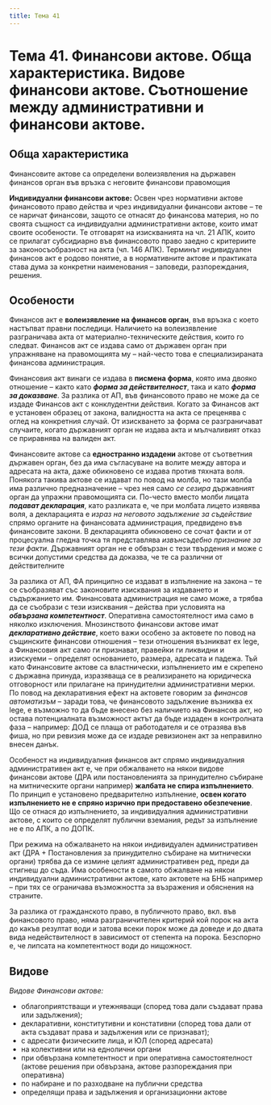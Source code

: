 ```yaml
---
title: Тема 41
---
```


# **Тема 41. Финансови актове. Обща характеристика. Видове финансови актове. Съотношение между административни и финансови актове.**
## Обща характеристика
Финансовите актове са определени волеизявления на държавен финансов орган във връзка с неговите финансови правомощия

**Индивидуални финансови актове:** Освен чрез нормативни актове финансовото право действа и чрез индивидуални финансови актове – те се наричат финансови, защото се отнасят до финансова материя, но по своята същност са индивидуални административни актове, които имат своите особености. Те отговарят на изискванията на чл. 21 АПК, които се прилагат субсидиарно във финансовото право заедно с критериите за законосъобразност на акта (чл. 146 АПК). Терминът индивидуален финансов акт е родово понятие, а в нормативните актове и практиката става дума за конкретни наименования – заповеди, разпореждания, решения.

## Особености
Финансов акт е **волеизявление на финансов орган**, във връзка с което настъпват правни последици. Наличието на волеизявление разграничава акта от материално-техническите действия, които го следват. Финансов акт се издава само от държавен орган при упражняване на правомощията му – най-често това е специализираната финансова администрация.

Финансовия акт винаги се издава в **писмена форма**, която има двояко отношение – както като ***форма за действителност***, така и като ***форма за доказване***. За разлика от АП, във финансовото право не може да се издаде Финансов акт с конклудентни действия. Когато за Финансов акт е установен образец от закона, валидността на акта се преценява с оглед на конкретния случай. От изискването за форма се разграничават случаите, когато държавният орган не издава акта и мълчаливият отказ се приравнява на валиден акт.

Финансовите актове са **едностранно издадени** актове от съответния държавен орган, без да има съгласуване на волите между автора и адресата на акта, даже обикновено се издава против тяхната воля. Понякога такива актове се издават по повод на молба, но тази молба има различно предназначение – чрез нея само *се сезира* държавният орган да упражни правомощията си. По-често вместо молби лицата ***подават декларация***, като разликата е, че при молбата лицето изявява воля, а декларацията е *израз на неговото задължение за съдействие* спрямо органите на финансовата администрация, предвидено във финансовите закони. В декларацията обикновено се сочат факти и от процесуална гледна точка тя представлява *извънсъдебно признание за тези факти*. Държавният орган не е обвързан с тези твърдения и може с всички допустими средства да доказва, че те са различни от действителните

За разлика от АП, ФА принципно се издават в изпълнение на закона – те се съобразяват със законовите изисквания за издаването и съдържанието им. Финансовата администрация не само може, а трябва да се съобрази с тези изисквания – действа при условията на ***обвързана компетентност***. Оперативна самостоятелност има само в няколко изключения. Мнозинството финансови актове имат ***декларативно действие***, което важи особено за актовете по повод на същинските финансови отношения – тези отношения възникват ex lege, а Финансовия акт само ги признават, правейки ги ликвидни и изискуеми – определят основанието, размера, адресата и падежа. Тъй като Финансовите актове са властнически, изпълнението им е скрепено с държавна принуда, изразяваща се в реализирането на юридическа отговорност или прилагане на принудителни административни мерки. По повод на декларативния ефект на актовете говорим за *финансов автоматизъм* – заради това, че финансовото задължение възниква ex lege, е възможно то да бъде внесено без наличието на Финансов акт, но остава потенциалната възможност актът да бъде издаден в контролната фаза – например: ДОД се плаща от работодателя и се отразява във фиша, но при ревизия може да се издаде ревизионен акт за неправилно внесен данък.

Особеност на индивидуалния финансов акт спрямо индивидуалния административен акт е, че при обжалването на някои видове финансови актове (ДРА или постановленията за принудително събиране на митническите органи например) **жалбата не спира изпълнението**. По принцип е установено предварително изпълнение, **освен когато изпълнението не е спряно изрично при предоставено обезпечение**. Що се отнася до изпълнението, за индивидуалния административни актове, с които се определят публични вземания, редът за изпълнение не е по АПК, а по ДОПК.

При режима на обжалването на някои индивидуален административен акт (ДРА + Постановления за принудително събиране на митнически органи) трябва да се измине целият административен ред, преди да стигнеш до съда. Има особености в самото обжалване на някои индивидуални административни актове, като актовете на БНБ например – при тях се ограничава възможността за възражения и обяснения на страните.

За разлика от гражданското право, в публичното право, вкл. във финансовото право, няма разграничителен критерий кой порок на акта до какъв резултат води и затова всеки порок може да доведе и до двата вида недействителност в зависимост от степента на порока. Безспорно е, че липсата на компетентност води до нищожност.

## Видове
*Видове Финансови актове:* 

- облагоприятстващи и утежняващи (според това дали създават права или задължения);
- декларативни, конститутивни и констативни (според това дали от акта създават права и задължения или се признават); 
- с адресати физическите лица, и ЮЛ (според адресата)
- на колективни или на еднолични органи
- при обвързана компетентност и при оперативна самостоятелност (актове решения при обвързана, актове разпореждания при оперативна)
- по набиране и по разходване на публични средства
- определящи права и задължения  и организационни актове

